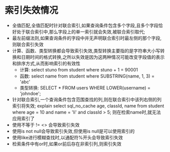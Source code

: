 # 索引失效情况
  - 全值匹配,全值匹配时针对联合索引,如果查询条件包含多个字段,且多个字段恰好处于联合索引中,那么字段上的单一索引就会失效,被联合索引取代;
  - 最左前缀法则,如果查询条件的字段中并无声明联合索引时最左侧的那个字段,则联合索引失效
  - 计算、函数、类型转换都会导致索引失效,类型转换主要指的是字符串大小写转换和日期时间的格式转换,之所以失效是因为这两种情况可能改变字段值的表示和排序方式,从而影响索引的有效性
    - 计算: select stuno from student where stuno + 1 = 90001
    - 函数: select name from student where SUBSTRING(name, 1, 3) = 'abc'
    - 类型转换: SELECT * FROM users WHERE LOWER(username) = 'johndoe';
  - 针对联合索引,一个查询条件包含范围查找的列,则在联合索引中该列右侧的列索引将失效;
  explain select sql_no_cache age, classId, name from student where age = 10 and name = 'li' and classId > 5;
  则在检索name时,就无法应用索引了
  - 使用不等于 != <> 会导致索引失效
  - 使用is not null会导致索引失效,但使用is null是可以使用索引的
  - 使用like进行模糊查找时,以通配符%开头会导致索引失效
  - 检索条件中有or时,如果or前后存在非索引列,则索引失效